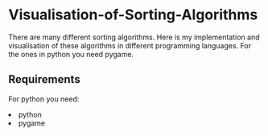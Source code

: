 # Visualisation-of-Sorting-Algorithms
There are many different sorting algorithms. Here is my implementation and visualisation of these algorithms in different programming languages. For the ones in python you need pygame. 

## Requirements
For python you need:
<li>python</li>
<li>pygame</li>
